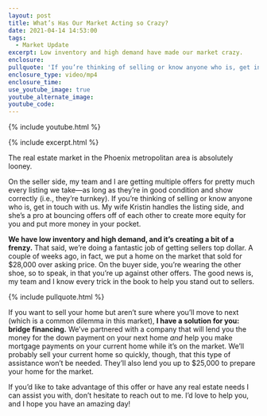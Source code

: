 ```yaml
---
layout: post
title: What’s Has Our Market Acting so Crazy?
date: 2021-04-14 14:53:00
tags:
  - Market Update
excerpt: Low inventory and high demand have made our market crazy.
enclosure:
pullquote: 'If you’re thinking of selling or know anyone who is, get in touch with us.'
enclosure_type: video/mp4
enclosure_time:
use_youtube_image: true
youtube_alternate_image:
youtube_code:
---
```

{% include youtube.html %}

{% include excerpt.html %}

The real estate market in the Phoenix metropolitan area is absolutely looney.&nbsp;

On the seller side, my team and I are getting multiple offers for pretty much every listing we take—as long as they’re in good condition and show correctly (i.e., they’re turnkey). If you’re thinking of selling or know anyone who is, get in touch with us. My wife Kristin handles the listing side, and she’s a pro at bouncing offers off of each other to create more equity for you and put more money in your pocket.&nbsp;

**We have low inventory and high demand, and it’s creating a bit of a frenzy.** That said, we’re doing a fantastic job of getting sellers top dollar. A couple of weeks ago, in fact, we put a home on the market that sold for $28,000 over asking price. On the buyer side, you’re wearing the other shoe, so to speak, in that you’re up against other offers. The good news is, my team and I know every trick in the book to help you stand out to sellers.

{% include pullquote.html %}

If you want to sell your home but aren’t sure where you’ll move to next (which is a common dilemma in this market), **I have a solution for you: bridge financing.** We’ve partnered with a company that will lend you the money for the down payment on your next home *and* help you make mortgage payments on your current home while it’s on the market. We’ll probably sell your current home so quickly, though, that this type of assistance won’t be needed. They’ll also lend you up to $25,000 to prepare your home for the market.&nbsp;

If you’d like to take advantage of this offer or have any real estate needs I can assist you with, don’t hesitate to reach out to me. I’d love to help you, and I hope you have an amazing day\!
